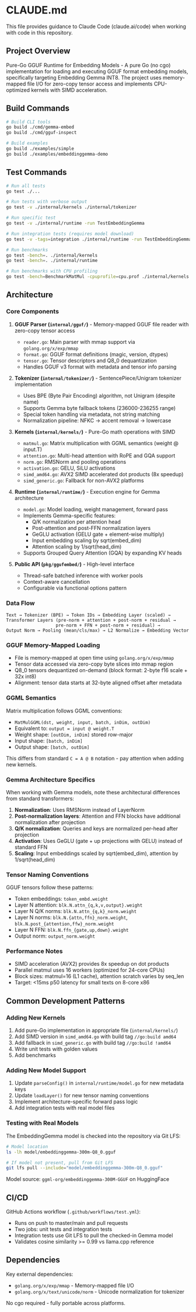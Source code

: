 # CLAUDE.md

This file provides guidance to Claude Code (claude.ai/code) when working with code in this repository.

## Project Overview

Pure-Go GGUF Runtime for Embedding Models - A pure Go (no cgo) implementation for loading and executing GGUF format embedding models, specifically targeting Embedding Gemma INT8. The project uses memory-mapped file I/O for zero-copy tensor access and implements CPU-optimized kernels with SIMD acceleration.

## Build Commands

```bash
# Build CLI tools
go build ./cmd/gemma-embed
go build ./cmd/gguf-inspect

# Build examples
go build ./examples/simple
go build ./examples/embeddinggemma-demo
```

## Test Commands

```bash
# Run all tests
go test ./...

# Run tests with verbose output
go test -v ./internal/kernels ./internal/tokenizer

# Run specific test
go test -v ./internal/runtime -run TestEmbeddingGemma

# Run integration tests (requires model download)
go test -v -tags=integration ./internal/runtime -run TestEmbeddingGemmaVsLlamaCpp

# Run benchmarks
go test -bench=. ./internal/kernels
go test -bench=. ./internal/runtime

# Run benchmarks with CPU profiling
go test -bench=BenchmarkMatMul -cpuprofile=cpu.prof ./internal/kernels
```

## Architecture

### Core Components

1. **GGUF Parser (`internal/gguf/`)** - Memory-mapped GGUF file reader with zero-copy tensor access
   - `reader.go`: Main parser with mmap support via `golang.org/x/exp/mmap`
   - `format.go`: GGUF format definitions (magic, version, dtypes)
   - `tensor.go`: Tensor descriptors and Q8_0 dequantization
   - Handles GGUF v3 format with metadata and tensor info parsing

2. **Tokenizer (`internal/tokenizer/`)** - SentencePiece/Unigram tokenizer implementation
   - Uses BPE (Byte Pair Encoding) algorithm, not Unigram (despite name)
   - Supports Gemma byte fallback tokens (236000-236255 range)
   - Special token handling via metadata, not string matching
   - Normalization pipeline: NFKC → accent removal → lowercase

3. **Kernels (`internal/kernels/`)** - Pure-Go math operations with SIMD
   - `matmul.go`: Matrix multiplication with GGML semantics (weight @ input.T)
   - `attention.go`: Multi-head attention with RoPE and GQA support
   - `norm.go`: RMSNorm and pooling operations
   - `activation.go`: GELU, SiLU activations
   - `simd_amd64.go`: AVX2 SIMD accelerated dot products (8x speedup)
   - `simd_generic.go`: Fallback for non-AVX2 platforms

4. **Runtime (`internal/runtime/`)** - Execution engine for Gemma architecture
   - `model.go`: Model loading, weight management, forward pass
   - Implements Gemma-specific features:
     - Q/K normalization per attention head
     - Post-attention and post-FFN normalization layers
     - GeGLU activation (GELU gate + element-wise multiply)
     - Input embedding scaling by sqrt(embed_dim)
     - Attention scaling by 1/sqrt(head_dim)
   - Supports Grouped Query Attention (GQA) by expanding KV heads

5. **Public API (`pkg/ggufembed/`)** - High-level interface
   - Thread-safe batched inference with worker pools
   - Context-aware cancellation
   - Configurable via functional options pattern

### Data Flow

```
Text → Tokenizer (BPE) → Token IDs → Embedding Layer (scaled) →
Transformer Layers (pre-norm + attention + post-norm + residual →
                   pre-norm + FFN + post-norm + residual) →
Output Norm → Pooling (mean/cls/max) → L2 Normalize → Embedding Vector
```

### GGUF Memory-Mapped Loading

- File is memory-mapped at open time using `golang.org/x/exp/mmap`
- Tensor data accessed via zero-copy byte slices into mmap region
- Q8_0 tensors dequantized on-demand (block format: 2-byte f16 scale + 32x int8)
- Alignment: tensor data starts at 32-byte aligned offset after metadata

### GGML Semantics

Matrix multiplication follows GGML conventions:
- `MatMulGGML(dst, weight, input, batch, inDim, outDim)`
- Equivalent to: `output = input @ weight.T`
- Weight shape: `[outDim, inDim]` stored row-major
- Input shape: `[batch, inDim]`
- Output shape: `[batch, outDim]`

This differs from standard `C = A @ B` notation - pay attention when adding new kernels.

### Gemma Architecture Specifics

When working with Gemma models, note these architectural differences from standard transformers:

1. **Normalization**: Uses RMSNorm instead of LayerNorm
2. **Post-normalization layers**: Attention and FFN blocks have additional normalization after projection
3. **Q/K normalization**: Queries and keys are normalized per-head after projection
4. **Activation**: Uses GeGLU (gate + up projections with GELU) instead of standard FFN
5. **Scaling**: Input embeddings scaled by sqrt(embed_dim), attention by 1/sqrt(head_dim)

### Tensor Naming Conventions

GGUF tensors follow these patterns:
- Token embeddings: `token_embd.weight`
- Layer N attention: `blk.N.attn_{q,k,v,output}.weight`
- Layer N Q/K norms: `blk.N.attn_{q,k}_norm.weight`
- Layer N norms: `blk.N.{attn,ffn}_norm.weight`, `blk.N.post_{attention,ffw}_norm.weight`
- Layer N FFN: `blk.N.ffn_{gate,up,down}.weight`
- Output norm: `output_norm.weight`

### Performance Notes

- SIMD acceleration (AVX2) provides 8x speedup on dot products
- Parallel matmul uses 16 workers (optimized for 24-core CPUs)
- Block sizes: matmul=16 (L1 cache), attention scratch varies by seq_len
- Target: <15ms p50 latency for small texts on 8-core x86

## Common Development Patterns

### Adding New Kernels

1. Add pure-Go implementation in appropriate file (`internal/kernels/`)
2. Add SIMD version in `simd_amd64.go` with build tag `//go:build amd64`
3. Add fallback in `simd_generic.go` with build tag `//go:build !amd64`
4. Write unit tests with golden values
5. Add benchmarks

### Adding New Model Support

1. Update `parseConfig()` in `internal/runtime/model.go` for new metadata keys
2. Update `loadLayer()` for new tensor naming conventions
3. Implement architecture-specific forward pass logic
4. Add integration tests with real model files

### Testing with Real Models

The EmbeddingGemma model is checked into the repository via Git LFS:
```bash
# Model location
ls -lh model/embeddinggemma-300m-Q8_0.gguf

# If model not present, pull from Git LFS
git lfs pull --include="model/embeddinggemma-300m-Q8_0.gguf"
```

Model source: `ggml-org/embeddinggemma-300M-GGUF` on HuggingFace

## CI/CD

GitHub Actions workflow (`.github/workflows/test.yml`):
- Runs on push to master/main and pull requests
- Two jobs: unit tests and integration tests
- Integration tests use Git LFS to pull the checked-in Gemma model
- Validates cosine similarity >= 0.99 vs llama.cpp reference

## Dependencies

Key external dependencies:
- `golang.org/x/exp/mmap` - Memory-mapped file I/O
- `golang.org/x/text/unicode/norm` - Unicode normalization for tokenizer

No cgo required - fully portable across platforms.
